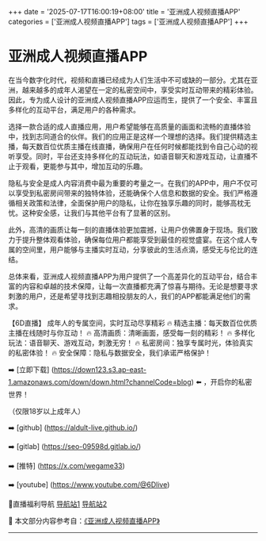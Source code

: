 +++
date = '2025-07-17T16:00:19+08:00'
title = '亚洲成人视频直播APP'
categories = ['亚洲成人视频直播APP']
tags = ['亚洲成人视频直播APP']
+++

# 亚洲成人视频直播APP

在当今数字化时代，视频和直播已经成为人们生活中不可或缺的一部分。尤其在亚洲，越来越多的成年人渴望在一定的私密空间中，享受实时互动带来的精彩体验。因此，专为成人设计的亚洲成人视频直播APP应运而生，提供了一个安全、丰富且多样化的互动平台，满足用户的各种需求。

选择一款合适的成人直播应用，用户希望能够在高质量的画面和流畅的直播体验中，找到志同道合的伙伴。我们的应用正是这样一个理想的选择。我们提供精选主播，每天数百位优质主播在线直播，确保用户在任何时候都能找到令自己心动的视听享受。同时，平台还支持多样化的互动玩法，如语音聊天和游戏互动，让直播不止于观看，更能参与其中，增加互动的乐趣。

隐私与安全是成人内容消费中最为重要的考量之一。在我们的APP中，用户不仅可以享受到私密房间带来的独特体验，还能确保个人信息和数据的安全。我们严格遵循相关政策和法律，全面保护用户的隐私，让你在独享乐趣的同时，能够高枕无忧。这种安全感，让我们与其他平台有了显著的区别。

此外，高清的画质让每一刻的直播体验更加震撼，让用户仿佛置身于现场。我们致力于提升整体观看体验，确保每位用户都能享受到最佳的视觉盛宴。在这个成人专属的空间里，用户能够与主播实时互动，分享彼此的生活点滴，感受无与伦比的连结。

总体来看，亚洲成人视频直播APP为用户提供了一个高差异化的互动平台，结合丰富的内容和卓越的技术保障，让每一次直播都充满了惊喜与期待。无论是想要寻求刺激的用户，还是希望寻找到志趣相投朋友的人，我们的APP都能满足他们的需求。

【6D直播】
成年人的专属空间，实时互动尽享精彩
🔥 精选主播：每天数百位优质主播在线随时与你互动！
🔥 高清画质：清晰画面，感受每一刻的精彩！
🔥 多样化玩法：语音聊天、游戏互动，刺激无穷！
🔥 私密房间：独享专属时光，体验真实的私密体验！
🔥 安全保障：隐私与数据安全，我们承诺严格保护！

➡️ [立即下载] (https://down123.s3.ap-east-1.amazonaws.com/down/down.html?channelCode=blog) ⬅️ ，开启你的私密世界！

（仅限18岁以上成年人）

➡️ [github] (https://aldult-live.github.io/)

➡️ [gitlab] (https://seo-09598d.gitlab.io/)

➡️ [推特] (https://x.com/wegame33)

➡️ [youtube] (https://www.youtube.com/@6Dlive)

🔞直播福利导航 [导航站1](https://webstack-86085a.gitlab.io/) [导航站2](https://onlygit123-2.github.io/)


📘 本文部分内容参考自：[《亚洲成人视频直播APP》](https://github.com/wushiduhuivv/wushi)

---
